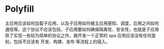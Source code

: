 # Polyfill





主应用应该如何加载子应用，以及子应用如何被主应用感知、调度，应用之间如何通信等。这个协议不应该包括，子应用要如何确保隔离性、安全性，也就是子应用除了实现一些较为简单的协议之外，跟开发一个正常的 spa 应用应该没有任何差别，包括不应该有 开发、构建、发布 等流程上的侵入。